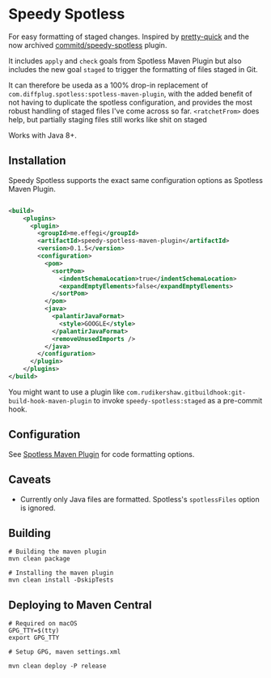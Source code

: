 # Speedy Spotless

For easy formatting of staged changes. Inspired by [pretty-quick](https://github.com/azz/pretty-quick) and the now archived [commitd/speedy-spotless](https://github.com/commitd/speedy-spotless) plugin.

It includes `apply` and `check` goals from Spotless Maven Plugin but also includes the new goal `staged` to trigger the formatting of files staged in Git.

It can therefore be useda as a 100% drop-in replacement of `com.diffplug.spotless:spotless-maven-plugin`, with the added benefit of not having
to duplicate the spotless configuration, and provides the most robust handling of staged files I've come across so far. `<ratchetFrom>` does help, but partially staging files still works like shit on staged 

Works with Java 8+.

## Installation

Speedy Spotless supports the exact same configuration options as Spotless Maven Plugin.

```xml

<build>
    <plugins>
      <plugin>
        <groupId>me.effegi</groupId>
        <artifactId>speedy-spotless-maven-plugin</artifactId>
        <version>0.1.5</version>
        <configuration>
          <pom>
            <sortPom>
              <indentSchemaLocation>true</indentSchemaLocation>
              <expandEmptyElements>false</expandEmptyElements>
            </sortPom>
          </pom>
          <java>
            <palantirJavaFormat>
              <style>GOOGLE</style>
            </palantirJavaFormat>
            <removeUnusedImports />
          </java>
        </configuration>
      </plugin>
    </plugins>
</build>

```

You might want to use a plugin like `com.rudikershaw.gitbuildhook:git-build-hook-maven-plugin` to invoke `speedy-spotless:staged` as a pre-commit hook.

## Configuration

See [Spotless Maven Plugin](https://github.com/diffplug/spotless/tree/master/plugin-maven#applying-to-java-source) for code formatting options.

## Caveats

- Currently only Java files are formatted. Spotless's `spotlessFiles` option is ignored.

## Building

```
# Building the maven plugin
mvn clean package

# Installing the maven plugin
mvn clean install -DskipTests
```

## Deploying to Maven Central

```
# Required on macOS
GPG_TTY=$(tty)
export GPG_TTY

# Setup GPG, maven settings.xml

mvn clean deploy -P release
```
